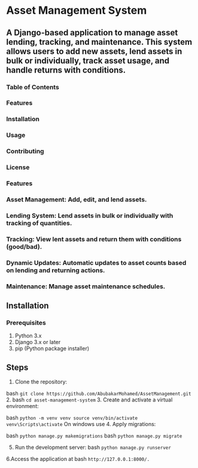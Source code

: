 # Asset Management System
## A Django-based application to manage asset lending, tracking, and maintenance. This system allows users to add new assets, lend assets in bulk or individually, track asset usage, and handle returns with conditions.

### Table of Contents
### Features
### Installation
### Usage
### Contributing
### License
### Features
### Asset Management: Add, edit, and lend assets.
### Lending System: Lend assets in bulk or individually with tracking of quantities.
### Tracking: View lent assets and return them with conditions (good/bad).
### Dynamic Updates: Automatic updates to asset counts based on lending and returning actions.
### Maintenance: Manage asset maintenance schedules.
## Installation
### Prerequisites
1. Python 3.x
2. Django 3.x or later
3. pip (Python package installer)
## Steps
1. Clone the repository:

bash `git clone https://github.com/AbubakarMohamed/AssetManagement.git`
2. bash `cd asset-management-system`
3. Create and activate a virtual environment:

bash `python -m venv venv
source venv/bin/activate 
venv\Scripts\activate`
On windows use 
4. Apply migrations:

bash `python manage.py makemigrations`
bash `python manage.py migrate`

5. Run the development server:
bash `python manage.py runserver`

6.Access the application at bash `http://127.0.0.1:8000/.`
